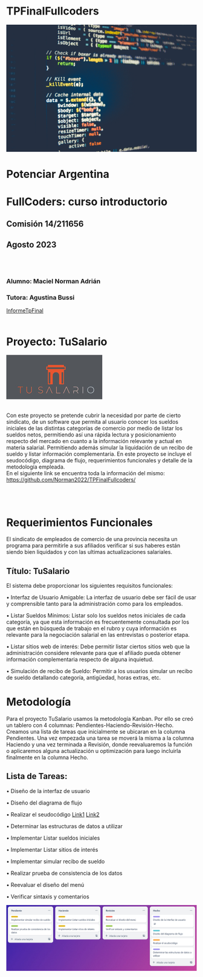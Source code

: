 # TPFinalFullcoders
![portada](/images/portada.jpg)

# Potenciar Argentina
# FullCoders: curso introductorio
## Comisión 14/211656
## Agosto 2023

<br><br>

### Alumno: Maciel Norman Adrián 
### Tutora: Agustina Bussi
[InformeTpFinal](/docs/informeTrabajoFinalFullCoders.docx)
<br><br>


# Proyecto: TuSalario

![logo](/images/tu_salario.jpg)

<br>Con este proyecto se pretende cubrir la necesidad por parte de cierto sindicato, de un software que permita al usuario conocer los sueldos iniciales de las distintas categorías de comercio por medio de listar los sueldos netos, permitiendo así una rápida lectura y posicionamiento respecto del mercado en cuanto a la información relevante y actual en materia salarial. Permitiendo además simular la liquidación de un recibo de sueldo y listar información complementaria.
En este proyecto se incluye el seudocódigo, diagrama de flujo, requerimientos funcionales y detalle de la metodología empleada.  
En el siguiente link se encuentra toda la información del mismo:<br>
https://github.com/Norman2022/TPFinalFullcoders/

<br><br>
# Requerimientos Funcionales 
El sindicato de empleados de comercio de una provincia necesita un programa para permitirle a sus afiliados verificar si sus haberes están siendo bien liquidados y con las ultimas actualizaciones salariales. 

## Título: TuSalario

El sistema debe proporcionar los siguientes requisitos funcionales:

•	Interfaz de Usuario Amigable:
La interfaz de usuario debe ser fácil de usar y comprensible tanto para la administración como para los empleados.

•	Listar Sueldos Mínimos:
Listar solo los sueldos netos iniciales de cada categoría, ya que esta información es frecuentemente consultada por los que están en búsqueda de trabajo en el rubro y cuya información es relevante para la negociación salarial en las entrevistas o posterior etapa.

•	Listar sitios web de interés:
Debe permitir listar ciertos sitios web que la administración considere relevante para que el afiliado pueda obtener información complementaria respecto de alguna inquietud.  

•	Simulación de recibo de Sueldo:
Permitir a los usuarios simular un recibo de sueldo detallando categoría, antigüedad, horas extras, etc. 

# Metodología 
Para el proyecto TuSalario usamos la metodología Kanban. Por ello se creó un tablero con 4 columnas: Pendientes-Haciendo-Revisión-Hecho.
Creamos una lista de tareas que inicialmente se ubicaran en la columna Pendientes. Una vez empezada una tarea se moverá la misma a la columna Haciendo y una vez terminada a Revisión, donde reevaluaremos la función o aplicaremos alguna actualización u optimización para luego incluirla finalmente en la columna Hecho. 

## Lista de Tareas:
•	Diseño de la interfaz de usuario

•	Diseño del diagrama de flujo

•	Realizar el seudocódigo [Link1](/images/CalculoSalario.png) [Link2](/images/funcion.png)

•	Determinar las estructuras de datos a utilizar

•	Implementar Listar sueldos iniciales

•	Implementar Listar sitios de interés

•	Implementar simular recibo de sueldo

•	Realizar prueba de consistencia de los datos

•	Reevaluar el diseño del menú

•	Verificar sintaxis y comentarios 

![kanban](/images/trello.jpg)